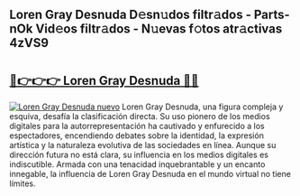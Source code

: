 ## Loren Gray Desnuda D𝚎sn𝚞dos filtr𝚊dos - Parts-nOk Vid𝚎os filtr𝚊dos - N𝚞evas f𝚘tos atr𝚊ctivas 4zVS9

# <h2><a href="http://mbb7zwq.tromn.icu/?c=Loren+Gray+Desnuda">🔗👉👉👉 Loren Gray Desnuda 🔗🔗</a></h2>

[![Loren Gray Desnuda nuevo](https://i.imgur.com/pEAQMta.gif)](http://mbb7zwq.tromn.icu/?c=Loren+Gray+Desnuda)
Loren Gray Desnuda, una figura compleja y esquiva, desafía la clasificación directa. Su uso pionero de los medios digitales para la autorrepresentación ha cautivado y enfurecido a los espectadores, encendiendo debates sobre la identidad, la expresión artística y la naturaleza evolutiva de las sociedades en línea. Aunque su dirección futura no está clara, su influencia en los medios digitales es indiscutible. Armada con una tenacidad inquebrantable y un encanto innegable, la influencia de Loren Gray Desnuda en el mundo virtual no tiene límites.
